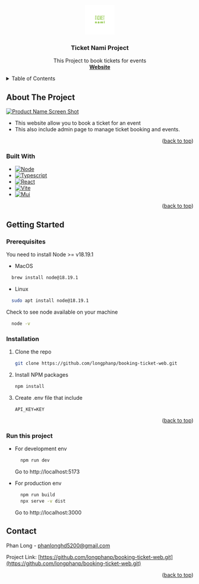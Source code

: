 <!-- PROJECT LOGO -->
<br />
<div align="center">
  <a href="https://github.com/othneildrew/Best-README-Template">
    <img src="src/assets/project-name.svg" alt="Logo" width="80" height="80">
  </a>

  <h3 align="center">Ticket Nami Project</h3>

  <p align="center">
    This Project to book tickets for events
    <br />
    <a href="https://github.com/othneildrew/Best-README-Template"><strong>Website</strong></a>
  </p>
</div>

<!-- TABLE OF CONTENTS -->
<details>
  <summary>Table of Contents</summary>
  <ol>
    <li>
      <a href="#about-the-project">About The Project</a>
      <ul>
        <li><a href="#built-with">Built With</a></li>
      </ul>
    </li>
    <li>
      <a href="#getting-started">Getting Started</a>
      <ul>
        <li><a href="#prerequisites">Prerequisites</a></li>
        <li><a href="#installation">Installation</a></li>
      </ul>
    </li>
    <li><a href="#usage">Usage</a></li>
    <li><a href="#roadmap">Roadmap</a></li>
    <li><a href="#contributing">Contributing</a></li>
    <li><a href="#license">License</a></li>
    <li><a href="#contact">Contact</a></li>
    <li><a href="#acknowledgments">Acknowledgments</a></li>
  </ol>
</details>

<!-- ABOUT THE PROJECT -->

## About The Project

[![Product Name Screen Shot][product-screenshot]](https://example.com)

- This website allow you to book a ticket for an event
- This also include admin page to manage ticket booking and events.

<p align="right">(<a href="#readme-top">back to top</a>)</p>

### Built With

- [![Node][Node]][Node-url]
- [![Typescript][Typescript]][Typescript-url]
- [![React][React.js]][React-url]
- [![Vite][Vite]][Vite-url]
- [![Mui][Mui]][Mui-url]

<p align="right">(<a href="#readme-top">back to top</a>)</p>

<!-- GETTING STARTED -->

## Getting Started

### Prerequisites

You need to install Node >= v18.19.1

- MacOS

```bash
  brew install node@18.19.1
```

- Linux

```bash
  sudo apt install node@18.19.1
```

Check to see node available on your machine

```bash
  node -v
```

### Installation

1. Clone the repo
   ```sh
   git clone https://github.com/longphanp/booking-ticket-web.git
   ```
2. Install NPM packages
   ```sh
   npm install
   ```
3. Create .env file that include
   ```
   API_KEY=KEY
   ```

<p align="right">(<a href="#readme-top">back to top</a>)</p>

<!-- USAGE EXAMPLES -->

### Run this project

- For development env

  ```bash
    npm run dev
  ```

  Go to http://localhost:5173

- For production env

  ```bash
    npm run build
    npx serve -v dist
  ```

  Go to http://localhost:3000

## Contact

Phan Long - phanlonghd5200@gmail.com

Project Link: [https://github.com/longphanp/booking-ticket-web.git](https://github.com/longphanp/booking-ticket-web.git)

<p align="right">(<a href="#readme-top">back to top</a>)</p>

<!-- MARKDOWN LINKS & IMAGES -->
<!-- https://www.markdownguide.org/basic-syntax/#reference-style-links -->

[product-screenshot]: images/screenshot.png
[React.js]: https://img.shields.io/badge/React-20232A?style=for-the-badge&logo=react&logoColor=61DAFB
[React-url]: https://reactjs.org/
[Vite]: https://img.shields.io/badge/vite-%23646CFF.svg?style=for-the-badge&logo=vite&logoColor=white
[Vite-url]: https://vitejs.dev/
[Mui]: https://img.shields.io/badge/MUI-%230081CB.svg?style=for-the-badge&logo=mui&logoColor=white
[Mui-url]: https://mui.com/
[Node]: https://img.shields.io/badge/node.js-6DA55F?style=for-the-badge&logo=node.js&logoColor=white
[Node-url]: https://nodejs.org/en
[Typescript]: https://img.shields.io/badge/typescript-%23007ACC.svg?style=for-the-badge&logo=typescript&logoColor=white
[Typescript-url]: https://www.typescriptlang.org/
